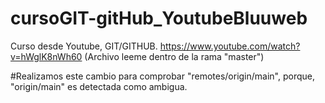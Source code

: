 # cursoGIT-gitHub_YoutubeBluuweb
Curso desde Youtube, GIT/GITHUB. https://www.youtube.com/watch?v=hWglK8nWh60
(Archivo leeme dentro de la rama "master")

#Realizamos este cambio para comprobar "remotes/origin/main", porque, "origin/main" es detectada como ambigua.
